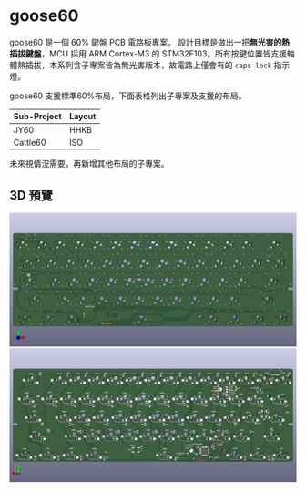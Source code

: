 
# goose60

goose60 是一個 60% 鍵盤 PCB 電路板專案。
設計目標是做出一把**無光害的熱插拔鍵盤**，MCU 採用 ARM Cortex-M3 的 STM32F103。所有按鍵位置皆支援軸體熱插拔，本系列含子專案皆為無光害版本，故電路上僅會有的 `caps lock` 指示燈。

goose60 支援標準60%布局，下面表格列出子專案及支援的布局。

| Sub-Project | Layout |
|-------------|--------|
| JY60        | HHKB   |
| Cattle60    | ISO    |

未來視情況需要，再新增其他布局的子專案。

## 3D 預覽

![goose60正面](./docs/goose60_3D_01.png)
![goose60反面](./docs/goose60_3D_02.png)





